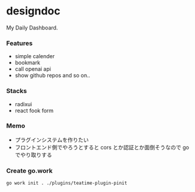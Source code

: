 # designdoc
My Daily Dashboard.

### Features
- simple calender
- bookmark
- call openai api
- show github repos
and so on..

### Stacks
- radixui
- react fook form

### Memo
- プラグインシステムを作りたい
- フロントエンド側でやろうとすると cors とか認証とか面倒そうなので go でやり取りする

### Create go.work
```bash
go work init . ./plugins/teatime-plugin-pinit
```
